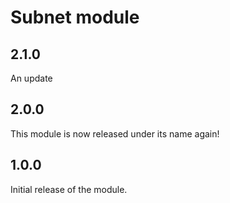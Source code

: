 # Subnet module

## 2.1.0

An update

## 2.0.0

This module is now released under its name again!

## 1.0.0

Initial release of the module.
